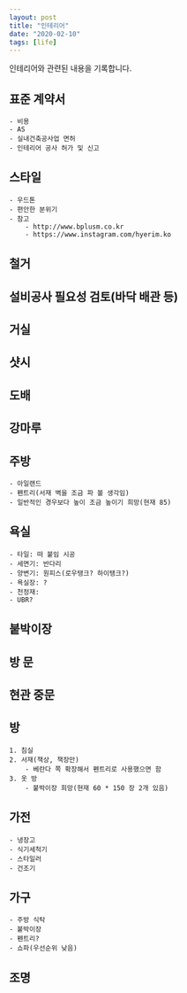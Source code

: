 ```yaml
---
layout: post
title: "인테리어"
date: "2020-02-10"
tags: [life]
---
```


인테리어와 관련된 내용을 기록합니다.

<!--more-->

## 표준 계약서
	- 비용
	- AS
	- 실내건축공사업 면허
	- 인테리어 공사 허가 및 신고

## 스타일
	- 우드톤
	- 편안한 분위기
	- 참고
		- http://www.bplusm.co.kr
		- https://www.instagram.com/hyerim.ko

## 철거

## 설비공사 필요성 검토(바닥 배관 등)

## 거실

## 샷시

## 도배

## 강마루

## 주방
	- 아일랜드
	- 펜트리(서재 벽을 조금 파 볼 생각임)
	- 일반적인 경우보다 높이 조금 높이기 희망(현재 85)

## 욕실
	- 타일: 떠 붙임 시공
	- 세면기: 반다리
	- 양변기: 원피스(로우탱크? 하이탱크?)
	- 욕실장: ?
	- 천정재: 
	- UBR?

## 붙박이장

## 방 문

## 현관 중문

## 방
	1. 침실
	2. 서재(책상, 책장만)
		- 베란다 쪽 확장해서 펜트리로 사용했으면 함
	3. 옷 방
		- 붙박이장 희망(현재 60 * 150 장 2개 있음)

## 가전
	- 냉장고
	- 식기세척기
	- 스타일러
	- 건조기

## 가구
	- 주방 식탁
	- 붙박이장
	- 펜트리?
	- 쇼파(우선순위 낮음)

## 조명
